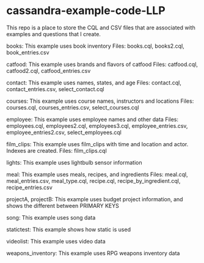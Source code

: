 cassandra-example-code-LLP
==========================

This repo is a place to store the CQL and CSV files that are associated with examples and questions that I create.

books: This example uses book inventory
  Files: books.cql, books2.cql, book_entries.csv
  
catfood: This example uses brands and flavors of catfood 
  Files: catfood.cql, catfood2.cql, catfood_entries.csv
  
contact: This example uses names, states, and age
  Files: contact.cql, contact_entries.csv, select_contact.cql
  
courses: This example uses course names, instructors and locations
  Files: courses.cql, courses_entries.csv, select_courses.cql
  
employee: This example uses employee names and other data
  Files: employees.cql, employees2.cql, employees3.cql, employee_entries.csv, employee_entries2.csv, select_employees.cql
  
film_clips: This example uses film_clips with time and location and actor. Indexes are created.
  Files: film_clips.cql
  
lights: This example uses lightbulb sensor information

meal: This example uses meals, recipes, and ingredients
  Files: meal.cql, meal_entries.csv, meal_type.cql, recipe.cql, recipe_by_ingredient.cql, recipe_entries.csv

projectA, projectB: This example uses budget project information, and shows the different between PRIMARY KEYS

song: This example uses song data

statictest: This example shows how static is used

videolist: This example uses video data

weapons_inventory: This example uses RPG weapons inventory data

